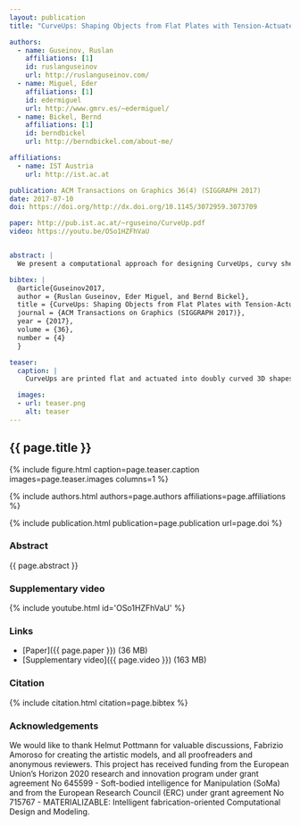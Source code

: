 ```yaml
---
layout: publication
title: "CurveUps: Shaping Objects from Flat Plates with Tension-Actuated Curvature"

authors:
  - name: Guseinov, Ruslan
    affiliations: [1]
    id: ruslanguseinov
    url: http://ruslanguseinov.com/
  - name: Miguel, Eder
    affiliations: [1]
    id: edermiguel
    url: http://www.gmrv.es/~edermiguel/
  - name: Bickel, Bernd
    affiliations: [1]
    id: berndbickel
    url: http://berndbickel.com/about-me/

affiliations:
  - name: IST Austria
    url: http://ist.ac.at

publication: ACM Transactions on Graphics 36(4) (SIGGRAPH 2017)
date: 2017-07-10
doi: https://doi.org/http://dx.doi.org/10.1145/3072959.3073709

paper: http://pub.ist.ac.at/~rguseino/CurveUp.pdf
video: https://youtu.be/OSo1HZFhVaU


abstract: |
  We present a computational approach for designing CurveUps, curvy shells that form from an initially flat state. They consist of small rigid tiles that are tightly held together by two pre-stretched elastic sheets attached to them. Our method allows the realization of smooth, doubly curved surfaces that can be fabricated as a flat piece. Once released, the restoring forces of the pre-stretched sheets support the object to take shape in 3D. CurveUps are structurally stable in their target configuration. The design process starts with a target surface. Our method generates a tile layout in 2D and optimizes the distribution, shape, and attachment areas of the tiles to obtain a configuration that is fabricable and in which the curved up state closely matches the target. Our approach is based on an efficient approximate model and a local optimization strategy for an otherwise intractable nonlinear optimization problem. We demonstrate the effectiveness of our approach for a wide range of shapes, all realized as physical prototypes.

bibtex: |
  @article{Guseinov2017,
  author = {Ruslan Guseinov, Eder Miguel, and Bernd Bickel},
  title = {CurveUps: Shaping Objects from Flat Plates with Tension-Actuated Curvature},
  journal = {ACM Transactions on Graphics (SIGGRAPH 2017)},
  year = {2017},
  volume = {36},
  number = {4}
  }

teaser:
  caption: |
    CurveUps are printed flat and actuated into doubly curved 3D shapes using pre-stretched elastic membranes.    

  images:
  - url: teaser.png
    alt: teaser
---
```


## {{ page.title }}

{% include figure.html caption=page.teaser.caption images=page.teaser.images columns=1 %}

{% include authors.html authors=page.authors affiliations=page.affiliations %}

{% include publication.html publication=page.publication url=page.doi %}

### Abstract

{{ page.abstract }}

### Supplementary video

{% include youtube.html id='OSo1HZFhVaU' %}

### Links

* [Paper]({{ page.paper }}) (36 MB)
* [Supplementary video]({{ page.video }}) (163 MB)

### Citation

{% include citation.html citation=page.bibtex %}

### Acknowledgements

We would like to thank Helmut Pottmann for valuable discussions, Fabrizio Amoroso for creating the artistic models, and all proofreaders and anonymous reviewers.
This project has received funding from the European Union’s Horizon 2020 research and innovation program under grant agreement No 645599 - Soft-bodied intelligence for Manipulation (SoMa) and from the European Research Council (ERC) under grant agreement No 715767 - MATERIALIZABLE: Intelligent fabrication-oriented Computational Design and Modeling.
